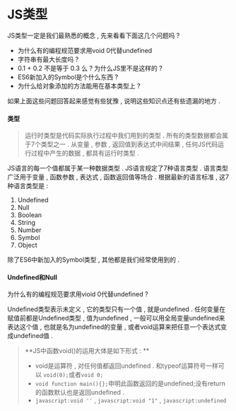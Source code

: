 # JS类型

JS类型一定是我们最熟悉的概念 , 先来看看下面这几个问题吗 ?

* 为什么有的编程规范要求用void 0代替undefined
* 字符串有最大长度吗 ? 
* 0.1 + 0.2 不是等于 0.3 么 ? 为什么JS里不是这样的 ?
* ES6新加入的Symbol是个什么东西 ? 
* 为什么给对象添加的方法能用在基本类型上 ? 

如果上面这些问题回答起来感觉有些犹豫 , 说明这些知识点还有些遗漏的地方 .

#### 类型

> 运行时类型是代码实际执行过程中我们用到的类型 . 所有的类型数据都会属于7个类型之一 . 从变量 , 参数 , 返回值到表达式中间结果 , 任何JS代码运行过程中产生的数据 , 都具有运行时类型 .

JS语言的每一个值都属于某一种数据类型 . JS语言规定了7种语言类型 . 语言类型广泛用于变量 , 函数参数 , 表达式 , 函数返回值等场合 . 根据最新的语言标准 , 这7种语言类型是 :

1. Undefined
2. Null
3. Boolean
4. String
5. Number
6. Symbol
7. Object

除了ES6中新加入的Symbol类型 , 其他都是我们经常使用到的 .

#### Undefined和Null

为什么有的编程规范要求用vioid 0代替undefined ? 

Undefined类型表示未定义 , 它的类型只有一个值 , 就是undefined . 任何变量在赋值前都是Undefined类型 , 值为undefined , 一般可以用全局变量undefined来表达这个值 , 也就是名为undefined的变量 , 或者void运算来把任意一个表达式变成undefined值 . 

> **JS中函数void\(\)的运用大体是如下形式 : **
>
> * void是运算符 , 对任何值都返回undefined . 和typeof运算符号一样可以 `void(0);`或者`void 0;`
> * `void function main(){};`申明此函数返回的是undefined;没有return的函数默认也是返回undefined . 
> * `javascript:void ''` , `javascript:void "1"` , `javascript:undefined`



